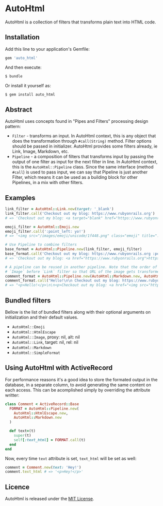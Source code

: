 # AutoHtml

AutoHtml is a collection of filters that transforms plain text into HTML code.

## Installation

Add this line to your application's Gemfile:

```ruby
gem 'auto_html'
```

And then execute:

```sh
$ bundle
```

Or install it yourself as:

```sh
$ gem install auto_html
```

## Abstract

AutoHtml uses concepts found in "Pipes and Filters" processing design pattern:

* `Filter` - transforms an input. In AutoHtml context, this is any object that does the transformation through `#call(String)` method. Filter options should be passed in initializer. AutoHtml provides some filters already, ie Link, Image, Markdown, etc.
* `Pipeline` - a composition of filters that transforms input by passing the output of one filter as input for the next filter in line. In AutoHtml context, this is the `AutoHtml::Pipeline` class. Since the same interface (method `#call`) is used to pass input, we can say that Pipeline is just another Filter, which means it can be used as a building block for other Pipelines, in a mix with other filters.

## Examples

```ruby
link_filter = AutoHtml::Link.new(target: '_blank')
link_filter.call('Checkout out my blog: https://www.rubyonrails.org')
# => 'Checkout out my blog: <a target="blank" href="https://www.rubyonrails.org">https://www.rubyonrails.org</a>'

emoji_filter = AutoHtml::Emoji.new
emoji_filter.call(':point_left: yo!')
# => '<img src="/images/emoji/unicode/1f448.png" class="emoji" title=":point_left:" alt=":point_left:" height="20" witdh="20" align="absmiddle" /> yo!'

# Use Pipeline to combine filters
base_format = AutoHtml::Pipeline.new(link_filter, emoji_filter)
base_format.call('Checkout out my blog: https://www.rubyonrails.org :point_left: yo!')
# => 'Checkout out my blog: <a href="https://www.rubyonrails.org">https://www.rubyonrails.org</a> <img src="/images/emoji/unicode/1f448.png" class="emoji" title=":point_left:" alt=":point_left:" height="20" witdh="20" align="absmiddle" /> yo!'

# A pipeline can be reused in another pipeline. Note that the order of filters is important - ie you want
# `Image` before `Link` filter so that URL of the image gets transformed to `img` tag and not `a` tag.
comment_format = AutoHtml::Pipeline.new(AutoHtml::Markdown.new, AutoHtml::Image.new, base_format)
comment_format.call("Hello!\n\n Checkout out my blog: https://www.rubyonrails.org :point_left: yo! \n\n http://gifs.joelglovier.com/boom/booyah.gif")
# => "<p>Hello!</p>\n\n<p>Checkout out my blog: <a href="<img src="https://www.rubyonrails.org" target="_blank">https://www.rubyonrails.org</a> <img src="/images/emoji/unicode/1f448.png" />" class="emoji" title=":point_left:" alt=":point_left:" height="20" witdh="20" align="absmiddle" /> yo! </p>\n\n<p><a href="<img src="http://gifs.joelglovier.com/boom/booyah.gif" />" target="_blank"><img src="http://gifs.joelglovier.com/boom/booyah.gif" /></a></p>\n"
```

## Bundled filters

Bellow is the list of bundled filters along with their optional arguments on initialization and their default values.

* `AutoHtml::Emoji`
* `AutoHtml::HtmlEscape`
* `AutoHtml::Image`, proxy: nil, alt: nil
* `AutoHtml::Link`, target: nil, rel: nil
* `AutoHtml::Markdown`
* `AutoHtml::SimpleFormat`

## Using AutoHtml with ActiveRecord

For performance reasons it's a good idea to store the formated output in the database, in a separate column, to avoid generating the same content on each access.
This can be acomplished simply by overriding the attribute writter:

```ruby
class Comment < ActiveRecord::Base
  FORMAT = AutoHtml::Pipeline.new(
    AutoHtml::HtmlEscape.new,
    AutoHtml::Markdown.new
  )

  def text=(t)
    super(t)
    self[:text_html] = FORMAT.call(t)
  end
end
```

Now, every time `text` attribute is set, `text_html` will be set as well:

```Ruby
comment = Comment.new(text: 'Hey!')
comment.text_html # => '<p>Hey!</p>'
```

## Licence

AutoHtml is released under the [MIT License](https://raw.githubusercontent.com/dejan/auto_html/master/MIT-LICENSE).

